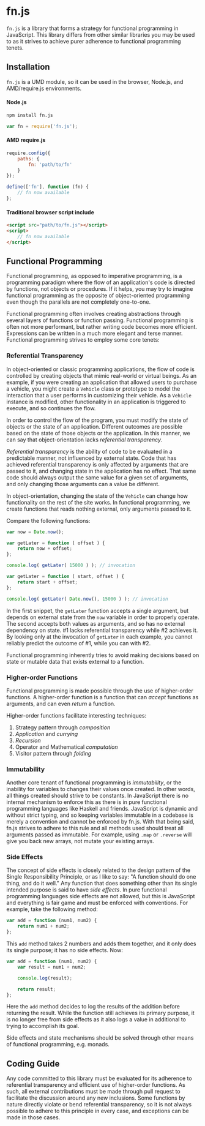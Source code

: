 # fn.js

`fn.js` is a library that forms a strategy for functional programming in JavaScript. This library differs from other similar libraries you may be used to as it strives to achieve purer adherence to functional programming tenets.

## Installation

`fn.js` is a UMD module, so it can be used in the browser, Node.js, and AMD/require.js environments.

#### Node.js

```sh
npm install fn.js
```

```js
var fn = require('fn.js');
```

#### AMD require.js

```js
require.config({
    paths: {
        fn: 'path/to/fn'
    }
});
```

```js
define(['fn'], function (fn) {
    // fn now available
};
```

#### Traditional browser script include

```html
<script src="path/to/fn.js"></script>
<script>
    // fn now available
</script>
```

## Functional Programming

Functional programming, as opposed to imperative programming, is a programming paradigm where the flow of an application's code is directed by functions, not objects or procedures. If it helps, you may try to imagine functional programming as the opposite of object-oriented programming even though the parallels are not completely one-to-one.

Functional programming often involves creating abstractions through several layers of functions or function passing. Functional programming is often not more performant, but rather writing code becomes more efficient. Expressions can be written in a much more elegant and terse manner. Functional programming strives to employ some core tenets:

### Referential Transparency

In object-oriented or classic programming applications, the flow of code is controlled by creating objects that mimic real-world or virtual beings. As an example, if you were creating an application that allowed users to purchase a vehicle, you might create a `Vehicle` class or prototype to model the interaction that a user performs in customizing their vehicle. As a `Vehicle` instance is modified, other functionality in an application is triggered to execute, and so continues the flow.

In order to control the flow of the program, you must modify the state of objects or the state of an application. Different outcomes are possible based on the state of those objects or the application. In this manner, we can say that object-orientation lacks _referential transparency_.

_Referential transparency_ is the ability of code to be evaluated in a predictable manner, not influenced by external state. Code that has achieved referential transparency is only affected by arguments that are passed to it, and changing state in the application has no effect. That same code should always output the same value for a given set of arguments, and only changing those arguments can a value be different.

In object-orientation, changing the state of the `Vehicle` can change how functionality on the rest of the site works. In functional programming, we create functions that reads nothing external, only arguments passed to it.

Compare the following functions:

```js
var now = Date.now();

var getLater = function ( offset ) {
    return now + offset;
};

console.log( getLater( 15000 ) ); // invocation
```

```js
var getLater = function ( start, offset ) {
    return start + offset;
};

console.log( getLater( Date.now(), 15000 ) ); // invocation
```

In the first snippet, the `getLater` function accepts a single argument, but depends on external state from the `now` variable in order to properly operate. The second accepts both values as arguments, and so has no external dependency on state. #1 lacks referential transparency while #2 achieves it. By looking only at the invocation of `getLater` in each example, you cannot reliably predict the outcome of #1, while you can with #2.

Functional programming inherently tries to avoid making decisions based on state or mutable data that exists external to a function.

### Higher-order Functions

Functional programming is made possible through the use of higher-order functions. A higher-order function is a function that can _accept_ functions as arguments, and can even _return_ a function.

Higher-order functions facilitate interesting techniques:

1. Strategy pattern through _composition_
2. _Application_ and _currying_
2. _Recursion_
3. Operator and Mathematical _computation_
5. Visitor pattern through _folding_

### Immutability

Another core tenant of functional programming is _immutability_, or the inability for variables to changes their values once created. In other words, all things created should strive to be constants. In JavaScript there is no internal mechanism to enforce this as there is in pure functional programming languages like Haskell and friends. JavaScript is dynamic and without strict typing, and so keeping variables immutable in a codebase is merely a convention and cannot be enforced by fn.js. With that being said, fn.js strives to adhere to this rule and all methods used should treat all arguments passed as immutable. For example, using `.map` or `.reverse` will give you back new arrays, not mutate your existing arrays.

### Side Effects

The concept of side effects is closely related to the design pattern of the Single Responsibility Principle, or as I like to say: "A function should do one thing, and do it well." Any function that does something other than its single intended purpose is said to have _side effects_. In pure functional programming languages side effects are not allowed, but this is JavaScript and everything is fair game and must be enforced with conventions. For example, take the following method:

```javascript
var add = function (num1, num2) {
    return num1 + num2;
};
```

This `add` method takes 2 numbers and adds them together, and it only does its single purpose; it has no side effects. Now:

```javascript
var add = function (num1, num2) {
    var result = num1 + num2;

    console.log(result);

    return result;
};
```

Here the `add` method decides to log the results of the addition before returning the result. While the function still achieves its primary purpose, it is no longer free from side effects as it also logs a value in additional to trying to accomplish its goal.

Side effects and state mechanisms should be solved through other means of functional programming, e.g. monads.

## Coding Guide

Any code committed to this library must be evaluated for its adherence to referential transparency and efficient use of higher-order functions. As such, all external contributions must be made through pull request to facilitate the discussion around any new inclusions. Some functions by nature directly violate or bend referential transparency, so it is not always possible to adhere to this principle in every case, and exceptions can be made in those cases.
